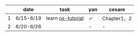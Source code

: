 |  | date | task | yan |cesare|
|----|----------|-----------|------|------|
| 1  |6/15-6/19   |learn [os-tutorial](https://github.com/cfenollosa/os-tutorial)  | &check;|Chapter1，2|
| 2  |6/20-6/26   |  | -|-|

